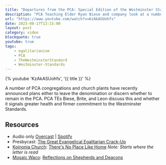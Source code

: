 ```yaml
---
title: "Departures from the PCA: Special Edition of the Westminster Standard Podcast"
description: "PCA Teaching Elder Ryan Biese and company look at a number of PCA congregations and church plants that have recently announced plans either to leave the denomination or discern whether to remain in the PCA."
url: "https://www.youtube.com/watch?v=KzAkASUohfs"
date: 2023-08-17T13:15:00
layout: post
category: video
blockquote: true
youtube: true
tags:
    - egalitarianism
    - PCA
    - TheWestminsterStandard
    - Westminster-Standards
---
```


{% youtube 'KzAkASUohfs', '{{ title }}' %}

A number of PCA congregations and church plants have recently announced plans either to leave the denomination or discern whether to remain in the PCA. PCA TEs Biese, Brite, and Leon discuss this and whether it signals greater health and firmer commitment to the Westminster Standards.

## Resources
- Audio only [Overcast](https://overcast.fm/+BCmMM5FAWY) | [Spotify](https://podcasters.spotify.com/pod/show/westminsterstandard/episodes/Departures-from-the-PCA-Bonus-Episode-e286q2l)
- Presbycast: [The Great Evangelical Egalitarian Crack-Up](/blog/the-great-evangelical-egalitarian-crack-up-with-the-presbygirls/)  
- [Koinonia Church](https://www.koinonianashville.com): [There's No Place Like Home](https://www.youtube.com/live/I73gEcMDktQ?feature=share&t=7277) _Note: Starts where the letter is read_
- [Mosaic Waco](https://mosaicwaco.org): [Reflections on Shepherds and Deacons](https://docs.google.com/document/d/1ZOTp78CdcFMBGsmuldx5DeOkxsozX2yBKBfNmL12U78/edit#heading=h.2frruwil6uvj)
